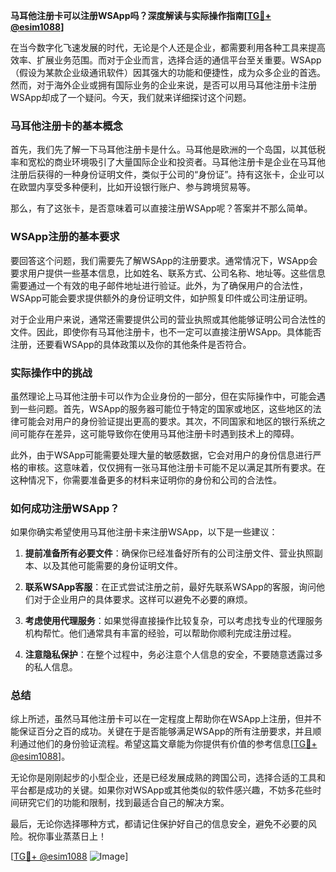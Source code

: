 **马耳他注册卡可以注册WSApp吗？深度解读与实际操作指南[[TG💪+ @esim1088](https://t.me/s/esim1088)]**

在当今数字化飞速发展的时代，无论是个人还是企业，都需要利用各种工具来提高效率、扩展业务范围。而对于企业而言，选择合适的通信平台至关重要。WSApp（假设为某款企业级通讯软件）因其强大的功能和便捷性，成为众多企业的首选。然而，对于海外企业或拥有国际业务的企业来说，是否可以用马耳他注册卡注册WSApp却成了一个疑问。今天，我们就来详细探讨这个问题。

### 马耳他注册卡的基本概念

首先，我们先了解一下马耳他注册卡是什么。马耳他是欧洲的一个岛国，以其低税率和宽松的商业环境吸引了大量国际企业和投资者。马耳他注册卡是企业在马耳他注册后获得的一种身份证明文件，类似于公司的“身份证”。持有这张卡，企业可以在欧盟内享受多种便利，比如开设银行账户、参与跨境贸易等。

那么，有了这张卡，是否意味着可以直接注册WSApp呢？答案并不那么简单。

### WSApp注册的基本要求

要回答这个问题，我们需要先了解WSApp的注册要求。通常情况下，WSApp会要求用户提供一些基本信息，比如姓名、联系方式、公司名称、地址等。这些信息需要通过一个有效的电子邮件地址进行验证。此外，为了确保用户的合法性，WSApp可能会要求提供额外的身份证明文件，如护照复印件或公司注册证明。

对于企业用户来说，通常还需要提供公司的营业执照或其他能够证明公司合法性的文件。因此，即使你有马耳他注册卡，也不一定可以直接注册WSApp。具体能否注册，还要看WSApp的具体政策以及你的其他条件是否符合。

### 实际操作中的挑战

虽然理论上马耳他注册卡可以作为企业身份的一部分，但在实际操作中，可能会遇到一些问题。首先，WSApp的服务器可能位于特定的国家或地区，这些地区的法律可能会对用户的身份验证提出更高的要求。其次，不同国家和地区的银行系统之间可能存在差异，这可能导致你在使用马耳他注册卡时遇到技术上的障碍。

此外，由于WSApp可能需要处理大量的敏感数据，它会对用户的身份信息进行严格的审核。这意味着，仅仅拥有一张马耳他注册卡可能不足以满足其所有要求。在这种情况下，你需要准备更多的材料来证明你的身份和公司的合法性。

### 如何成功注册WSApp？

如果你确实希望使用马耳他注册卡来注册WSApp，以下是一些建议：

1. **提前准备所有必要文件**：确保你已经准备好所有的公司注册文件、营业执照副本、以及其他可能需要的身份证明文件。
   
2. **联系WSApp客服**：在正式尝试注册之前，最好先联系WSApp的客服，询问他们对于企业用户的具体要求。这样可以避免不必要的麻烦。

3. **考虑使用代理服务**：如果觉得直接操作比较复杂，可以考虑找专业的代理服务机构帮忙。他们通常具有丰富的经验，可以帮助你顺利完成注册过程。

4. **注意隐私保护**：在整个过程中，务必注意个人信息的安全，不要随意透露过多的私人信息。

### 总结

综上所述，虽然马耳他注册卡可以在一定程度上帮助你在WSApp上注册，但并不能保证百分之百的成功。关键在于是否能够满足WSApp的所有注册要求，并且顺利通过他们的身份验证流程。希望这篇文章能为你提供有价值的参考信息[[TG💪+ @esim1088](https://t.me/s/esim1088)]。

无论你是刚刚起步的小型企业，还是已经发展成熟的跨国公司，选择合适的工具和平台都是成功的关键。如果你对WSApp或其他类似的软件感兴趣，不妨多花些时间研究它们的功能和限制，找到最适合自己的解决方案。

最后，无论你选择哪种方式，都请记住保护好自己的信息安全，避免不必要的风险。祝你事业蒸蒸日上！

[[TG💪+ @esim1088](https://t.me/s/esim1088) ![Image](https://i.postimg.cc/4NQfJmqS/Snipaste-2025-05-13-00-14-12.png)]